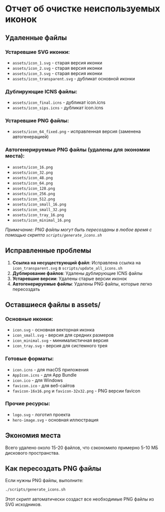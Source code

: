 # Отчет об очистке неиспользуемых иконок

## Удаленные файлы

### Устаревшие SVG иконки:
- `assets/icon_1.svg` - старая версия иконки
- `assets/icon_2.svg` - старая версия иконки  
- `assets/icon_3.svg` - старая версия иконки
- `assets/icon_transparent.svg` - дубликат основной иконки

### Дублирующие ICNS файлы:
- `assets/icon_final.icns` - дубликат icon.icns
- `assets/icon_sips.icns` - дубликат icon.icns

### Устаревшие PNG файлы:
- `assets/icon_64_fixed.png` - исправленная версия (заменена автогенерацией)

### Автогенерируемые PNG файлы (удалены для экономии места):
- `assets/icon_16.png`
- `assets/icon_32.png`
- `assets/icon_48.png`
- `assets/icon_64.png`
- `assets/icon_128.png`
- `assets/icon_256.png`
- `assets/icon_512.png`
- `assets/icon_small_16.png`
- `assets/icon_small_32.png`
- `assets/icon_tray_16.png`
- `assets/icon_minimal_16.png`

*Примечание: PNG файлы могут быть пересозданы в любое время с помощью скрипта `scripts/generate_icons.sh`*

## Исправленные проблемы

1. **Ссылка на несуществующий файл**: Исправлена ссылка на `icon_transparent.svg` в `scripts/update_all_icons.sh`
2. **Дублирование файлов**: Удалены дублирующие ICNS файлы
3. **Устаревшие версии**: Удалены старые версии иконок
4. **Автогенерируемые файлы**: Удалены PNG файлы, которые легко пересоздать

## Оставшиеся файлы в assets/

### Основные иконки:
- `icon.svg` - основная векторная иконка
- `icon_small.svg` - версия для средних размеров
- `icon_minimal.svg` - минималистичная версия
- `icon_tray.svg` - версия для системного трея

### Готовые форматы:
- `icon.icns` - для macOS приложения
- `AppIcon.icns` - для App Bundle
- `icon.ico` - для Windows
- `favicon.ico` - для веб-сайтов
- `favicon-16x16.png` и `favicon-32x32.png` - PNG версии favicon

### Прочие ресурсы:
- `logo.svg` - логотип проекта
- `hero-image.svg` - основная иллюстрация

## Экономия места

Всего удалено около 15-20 файлов, что сэкономило примерно 5-10 МБ дискового пространства.

## Как пересоздать PNG файлы

Если нужны PNG файлы, выполните:
```bash
./scripts/generate_icons.sh
```

Этот скрипт автоматически создаст все необходимые PNG файлы из SVG исходников.
